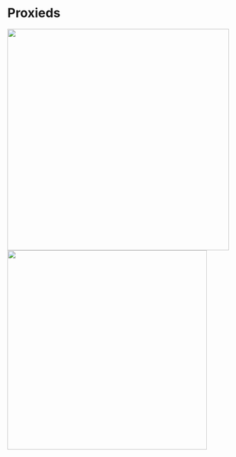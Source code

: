 # Proxieds
<img float="left" width ="500px" src="https://bad-apple-github-readme.vercel.app/api?show_bg=1&username=Proxieds"></img>
<img width="450px"  src="https://github-readme-stats.vercel.app/api/top-langs/?username=Proxieds&layout=compact"/>
